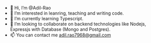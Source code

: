 - 👋 Hi, I’m @Adil-Rao
- 👀 I’m interested in leanring, teaching and writing code.
- 🌱 I’m currently learning Typescript.
- 💞️ I’m looking to collaborate on backend technologies like Nodejs, Expressjs with Database (Mongo and Postgres).
- 📫 You can contact me adil.rao7968@gmail.com

<!---
m-adil-xc/m-adil-xc is a ✨ special ✨ repository because its `README.md` (this file) appears on your GitHub profile.
You can click the Preview link to take a look at your changes.
--->
